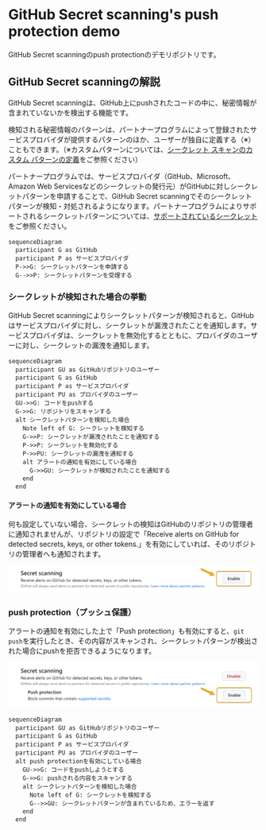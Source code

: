 # GitHub Secret scanning's push protection demo

GitHub Secret scanningのpush protectionのデモリポジトリです。

## GitHub Secret scanningの解説

GitHub Secret scanningは、GitHub上にpushされたコードの中に、秘密情報が含まれていないかを検出する機能です。

検知される秘密情報のパターンは、パートナープログラムによって登録されたサービスプロバイダが提供するパターンのほか、ユーザーが独自に定義する（※）こともできます。（※カスタムパターンについては、[シークレット スキャンのカスタム パターンの定義](https://docs.github.com/ja/enterprise-cloud@latest/code-security/secret-scanning/defining-custom-patterns-for-secret-scanning)をご参照ください）

パートナープログラムでは、サービスプロバイダ（GitHub、Microsoft、Amazon Web Servicesなどのシークレットの発行元）がGitHubに対しシークレットパターンを申請することで、GitHub Secret scanningでそのシークレットパターンが検知・対処されるようになります。パートナープログラムによりサポートされるシークレットパターンについては、[サポートされているシークレット](https://docs.github.com/ja/code-security/secret-scanning/secret-scanning-patterns#supported-secrets)をご参照ください。

```mermaid
sequenceDiagram
  participant G as GitHub
  participant P as サービスプロバイダ
  P->>G: シークレットパターンを申請する
  G-->>P: シークレットパターンを受理する
```

### シークレットが検知された場合の挙動

GitHub Secret scanningによりシークレットパターンが検知されると、GitHubはサービスプロバイダに対し、シークレットが漏洩されたことを通知します。サービスプロバイダは、シークレットを無効化するとともに、プロバイダのユーザーに対し、シークレットの漏洩を通知します。

```mermaid
sequenceDiagram
  participant GU as GitHubリポジトリのユーザー
  participant G as GitHub
  participant P as サービスプロバイダ
  participant PU as プロバイダのユーザー
  GU->>G: コードをpushする
  G->>G: リポジトリをスキャンする
  alt シークレットパターンを検知した場合
    Note left of G: シークレットを検知する
    G->>P: シークレットが漏洩されたことを通知する
    P->>P: シークレットを無効化する
    P->>PU: シークレットの漏洩を通知する
    alt アラートの通知を有効にしている場合
      G->>GU: シークレットが検知されたことを通知する
    end
  end
```

#### アラートの通知を有効にしている場合

何も設定していない場合、シークレットの検知はGitHubのリポジトリの管理者に通知されませんが、リポジトリの設定で「Receive alerts on GitHub for detected secrets, keys, or other tokens.」を有効にしていれば、そのリポジトリの管理者へも通知されます。

![リポジトリ設定のSecret scanningの設定](./docs/images/secret-scanning_to-enable.png)

### push protection（プッシュ保護）

アラートの通知を有効にした上で「Push protection」も有効にすると、`git push`を実行したとき、その内容がスキャンされ、シークレットパターンが検出された場合にpushを拒否できるようになります。

![Secret scanningのPush protectionを有効にする](./docs/images/secret-scanning_to-enable-push-protection.png)

```mermaid
sequenceDiagram
  participant GU as GitHubリポジトリのユーザー
  participant G as GitHub
  participant P as サービスプロバイダ
  participant PU as プロバイダのユーザー
  alt push protectionを有効にしている場合
    GU->>G: コードをpushしようとする
    G->>G: pushされる内容をスキャンする
    alt シークレットパターンを検知した場合
      Note left of G: シークレットを検知する
      G-->>GU: シークレットパターンが含まれているため、エラーを返す
    end
  end
```
